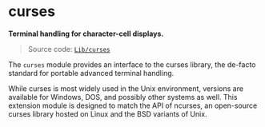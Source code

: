 # curses

**Terminal handling for character-cell displays.**

> Source code: [`Lib/curses`](https://github.com/python/cpython/tree/3.11/Lib/curses)

The `curses` module provides an interface to the curses library, the de-facto standard for portable advanced terminal handling.

While curses is most widely used in the Unix environment, versions are available for Windows, DOS, and possibly other systems as well. This extension module is designed to match the API of ncurses, an open-source curses library hosted on Linux and the BSD variants of Unix.